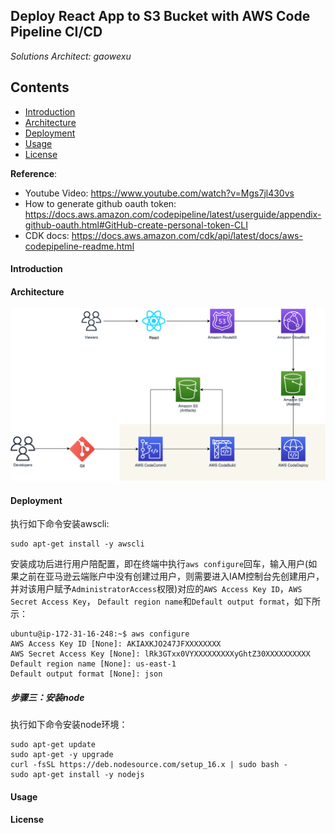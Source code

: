 ## Deploy React App to S3 Bucket with AWS Code Pipeline CI/CD

*Solutions Architect: gaowexu*

## Contents
* [Introduction](#Introduction)
* [Architecture](#Architecture)
* [Deployment](#Deployment)
* [Usage](#Usage)
* [License](#License)

**Reference**:
- Youtube Video: https://www.youtube.com/watch?v=Mgs7jl430vs
- How to generate github oauth token: https://docs.aws.amazon.com/codepipeline/latest/userguide/appendix-github-oauth.html#GitHub-create-personal-token-CLI
- CDK docs: https://docs.aws.amazon.com/cdk/api/latest/docs/aws-codepipeline-readme.html


#### Introduction


#### Architecture
![architecture](./architect.png)



#### Deployment
执行如下命令安装awscli:
```angular2html
sudo apt-get install -y awscli
```
安装成功后进行用户陪配置，即在终端中执行`aws configure`回车，输入用户(如果之前在亚马逊云端账户中没有创建过用户，则需要进入IAM控制台先创建用户，
并对该用户赋予`AdministratorAccess`权限)对应的`AWS Access Key ID`，`AWS Secret Access Key`， `Default region name`和`Default output format`，如下所示：
```angular2html
ubuntu@ip-172-31-16-248:~$ aws configure
AWS Access Key ID [None]: AKIAXKJO247JFXXXXXXXX
AWS Secret Access Key [None]: lRk3GTxx0VYXXXXXXXXXyGhtZ30XXXXXXXXXX
Default region name [None]: us-east-1
Default output format [None]: json
```

##### 步骤三：安装node
执行如下命令安装node环境：

```angular2html
sudo apt-get update
sudo apt-get -y upgrade
curl -fsSL https://deb.nodesource.com/setup_16.x | sudo bash -
sudo apt-get install -y nodejs
```



#### Usage




#### License


